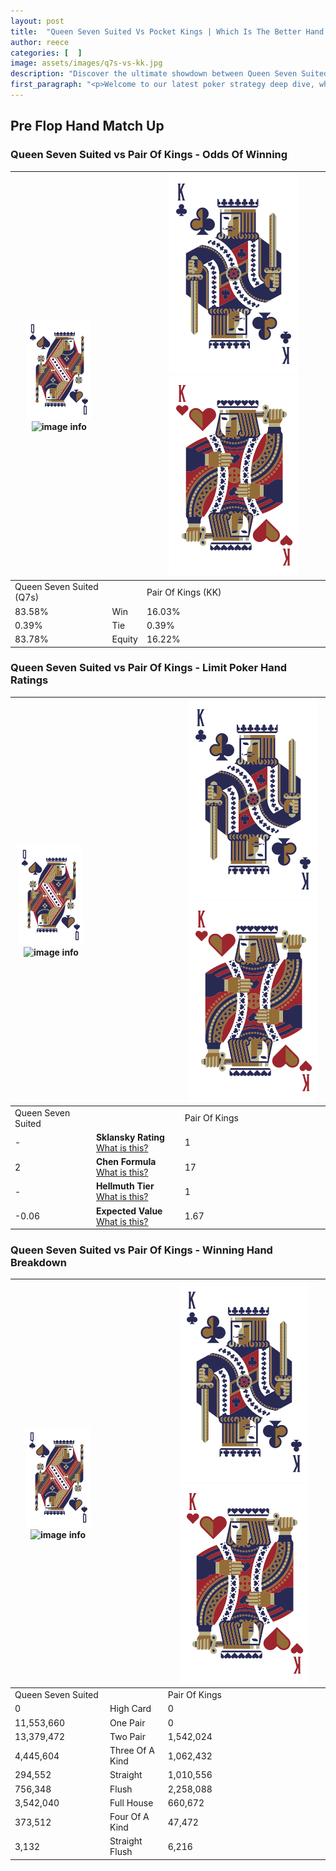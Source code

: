 ```yaml
---
layout: post
title:  "Queen Seven Suited Vs Pocket Kings | Which Is The Better Hand In Poker? A Complete Guide"
author: reece
categories: [  ]
image: assets/images/q7s-vs-kk.jpg
description: "Discover the ultimate showdown between Queen Seven Suited and Pair Of Kings in poker! Uncover the odds, strategies, and scenarios where one hand triumphs over the other. Get ready to up your poker game with this thrilling analysis."
first_paragraph: "<p>Welcome to our latest poker strategy deep dive, where we're pitting two distinct hands against each other in a high-stakes showdown: Queen Seven Suited vs Pair Of Kings.</p><p>In the dynamic world of poker, every decision counts, and knowing which hand holds the upper hand is key to your success at the table.</p><p>In this article, we'll dissect these two hands, explore the scenarios where one dominates the other, and equip you with the knowledge to make strategic choices that can tip the odds in your favor.</p><p>Get ready to unravel the intriguing dynamics of these poker hands and elevate your game to new heights.</p>"
---
```




[comment]: # (sp0)

## Pre Flop Hand Match Up

<div class="table hand-ratings" markdown="1"> 



### Queen Seven Suited vs Pair Of Kings - Odds Of Winning


    
| ![image info](assets/images/hand1/Q.png) ![image info](assets/images/hand1/7s.png) |  | ![image info](assets/images/hand2/K.png) ![image info](assets/images/hand2/Ko.png) |
| -------- | -------- | -------- |
| Queen Seven Suited (Q7s) |  | Pair Of Kings (KK) |
| 83.58% | Win | 16.03% |
| 0.39% | Tie | 0.39% |
| 83.78% | Equity | 16.22% |




[comment]: # (sp1)



### Queen Seven Suited vs Pair Of Kings - Limit Poker Hand Ratings


    
| ![image info](assets/images/hand1/Q.png) ![image info](assets/images/hand1/7s.png) |  | ![image info](assets/images/hand2/K.png) ![image info](assets/images/hand2/Ko.png) |
| -------- | -------- | -------- |
| Queen Seven Suited |  | Pair Of Kings |
| - | **Sklansky Rating** [What is this?](/sklansky-rating-explained) | 1 |
| 2 | **Chen Formula** [What is this?](/chen-formula-explained) | 17 |
| - | **Hellmuth Tier** [What is this?](/Hellmuth-tier-explained) | 1 |
| -0.06 | **Expected Value** [What is this?](/expected-value-explained) | 1.67 |




[comment]: # (sp2)



### Queen Seven Suited vs Pair Of Kings - Winning Hand Breakdown


    
| ![image info](assets/images/hand1/Q.png) ![image info](assets/images/hand1/7s.png) |  | ![image info](assets/images/hand2/K.png) ![image info](assets/images/hand2/Ko.png) |
| -------- | -------- | -------- |
| Queen Seven Suited |  | Pair Of Kings |
| 0 | High Card | 0 |
| 11,553,660 | One Pair | 0 |
| 13,379,472 | Two Pair | 1,542,024 |
| 4,445,604 | Three Of A Kind | 1,062,432 |
| 294,552 | Straight | 1,010,556 |
| 756,348 | Flush | 2,258,088 |
| 3,542,040 | Full House | 660,672 |
| 373,512 | Four Of A Kind | 47,472 |
| 3,132 | Straight Flush | 6,216 |




[comment]: # (sp3)



</div>

[comment]: # (sp4)



[comment]: # (sp5)

